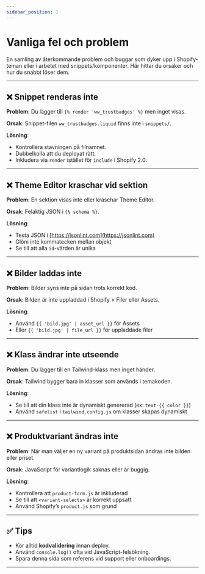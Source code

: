 ```yaml
---
sidebar_position: 1
---
```


# Vanliga fel och problem

En samling av återkommande problem och buggar som dyker upp i Shopify-teman eller i arbetet med snippets/komponenter. Här hittar du orsaker och hur du snabbt löser dem.

---

## ❌ Snippet renderas inte

**Problem**: Du lägger till `{% render 'ww_trustbadges' %}` men inget visas.

**Orsak**: Snippet-filen `ww_trustbadges.liquid` finns inte i `snippets/`.

**Lösning**:
- Kontrollera stavningen på filnamnet.
- Dubbelkolla att du deployat rätt.
- Inkludera via `render` istället för `include` i Shopify 2.0.

---

## ❌ Theme Editor kraschar vid sektion

**Problem**: En sektion visas inte eller kraschar Theme Editor.

**Orsak**: Felaktig JSON i `{% schema %}`.

**Lösning**:
- Testa JSON i [https://jsonlint.com](https://jsonlint.com)
- Glöm inte kommatecken mellan objekt
- Se till att alla `id`-värden är unika

---

## ❌ Bilder laddas inte

**Problem**: Bilder syns inte på sidan trots korrekt kod.

**Orsak**: Bilden är inte uppladdad i Shopify > Filer eller Assets.

**Lösning**:
- Använd `{{ 'bild.jpg' | asset_url }}` för Assets
- Eller `{{ 'bild.jpg' | file_url }}` för uppladdade filer

---

## ❌ Klass ändrar inte utseende

**Problem**: Du lägger till en Tailwind-klass men inget händer.

**Orsak**: Tailwind bygger bara in klasser som används i temakoden.

**Lösning**:
- Se till att din klass inte är dynamiskt genererad (ex: `text-{{ color }}`)
- Använd `safelist` i `tailwind.config.js` om klasser skapas dynamiskt

---

## ❌ Produktvariant ändras inte

**Problem**: När man väljer en ny variant på produktsidan ändras inte bilden eller priset.

**Orsak**: JavaScript för variantlogik saknas eller är buggig.

**Lösning**:
- Kontrollera att `product-form.js` är inkluderad
- Se till att `<variant-selects>` är korrekt uppsatt
- Använd Shopify’s `product.js` som grund

---

## ✅ Tips

- Kör alltid **kodvalidering** innan deploy.
- Använd `console.log()` ofta vid JavaScript-felsökning.
- Spara denna sida som referens vid support eller onboardings.

---
